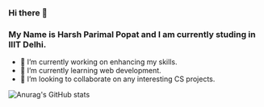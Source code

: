 ### Hi there 👋

### My Name is **Harsh Parimal Popat** and I am currently studing in **IIIT Delhi**.

- 🔭 I’m currently working on enhancing my skills.
- 🌱 I’m currently learning web development.
- 👯 I’m looking to collaborate on any interesting CS projects.

![Anurag's GitHub stats](https://github-readme-stats.vercel.app/api?username=anuraghazra&show_icons=true&theme=radical)

<!--
**harshpopat2003/harshpopat2003** is a ✨ _special_ ✨ repository because its `README.md` (this file) appears on your GitHub profile.

Here are some ideas to get you started:

- 🔭 I’m currently working on ...
- 🌱 I’m currently learning ...
- 👯 I’m looking to collaborate on ...
- 🤔 I’m looking for help with ...
- 💬 Ask me about ...
- 📫 How to reach me: ...
- 😄 Pronouns: ...
- ⚡ Fun fact: ...
-->
